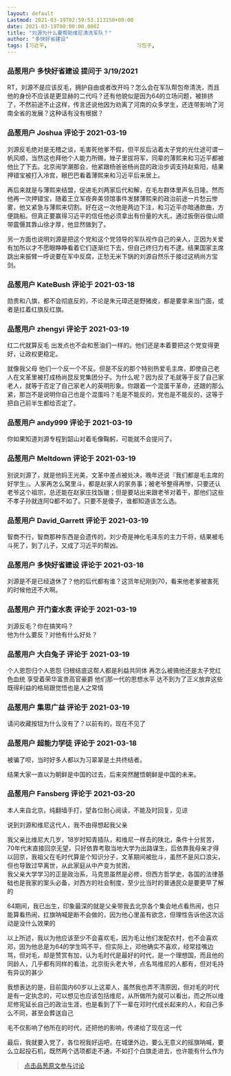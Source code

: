 ```yaml
---
layout: default
Lastmod: 2021-03-19T02:59:53.113150+00:00
date: 2021-03-19T00:00:00.000Z
title: "刘源为什么要帮助维尼清洗军队？"
author: "多快好省建设"
tags: [习近平,								习包子,								包子]
---
```



### 品葱用户 **多快好省建设** 提问于 3/19/2021
    
RT，刘源不是应该反毛，拥护自由或者改开吗？怎么会在军队帮包帝清洗，而且他的身份不应该是更显赫的二代吗？还有他貌似是因为64的立场问题，被排挤了，不然前途不止这样，传言还说他因为劝离了河南的众多学生，还连带影响了河南全省的发展？这种话有没有根据？
    
                

### 品葱用户 **Joshua** 评论于 2021-03-19
        
刘源反毛绝对是无稽之谈，毛害死他爹不假，但平反后沾着太子党的光仕途可谓一帆风顺，当然这也拜他个人能力所赐，矬子里拔将军，同辈的薄熙来和习近平都被他比了下去。北京闹学潮那会，他紧跟杨爸爸杨尚昆的政治步调支持赵紫阳，结果押错宝被打入冷宫，眼巴巴看着薄熙来和习近平后来居上。  
  
再后来就是与薄熙来结盟，促进毛刘两家后代和解，在毛左群体里声名日隆。然而他再一次押错宝，随着王立军夜奔美领馆事件发酵薄熙来的政治前途一片愁云惨雾，他又紧急与薄熙来切割。好在这一次他是两边下注，和习近平亦暗通款曲，方便跳船。但真正要赢得习近平的信任他必须拿出有份量的大礼，通过扳倒谷俊山顺带震慑其靠山徐才厚，他显然做到了。  
  
另一方面也说明刘源是把这个党和这个党领导的军队视作自己的亲人，正因为关爱有加所以才不愿眼睁睁看着它们逐渐烂下去，但自己终归力有不逮。结果国家主席跳出来振臂一呼说要在军中反腐，正愁无米下锅的刘源自然乐于接过这柄尚方宝剑。
        
                

### 品葱用户 **KateBush** 评论于 2021-03-18
        
勋贵和八旗，都不会彻底反的，不论是朱元璋还是野猪皮，都是要拿来当门面，或者是扛着红旗反红旗。
        
                

### 品葱用户 **zhengyi** 评论于 2021-03-19
        
红二代就算反毛 出发点也不会和葱油们一样的。他们还是本着要把这个党变得更好，让政权更稳定。  
  
就像我父母 他们一个反一个不反。但是不反的那个特别热爱毛主席，即使自己老人在文革里被打成杨尚昆反党集团分子。为什么呢？因为反了毛就等于反了自己家老人，就等于否定了自己家老人的英明形象。你跟着一个混蛋干革命，还跟的那么紧，那岂不是说明你自己也是个混蛋吗？毛是不能反的，党也是不能反的，这等于把自己前半生都给否定了。
        
                

### 品葱用户 **andy999** 评论于 2021-03-19
        
你如果知道刘源专程到韶山对着毛像鞠躬，可能就不会提问了。
        
                

### 品葱用户 **Meltdown** 评论于 2021-03-19
        
别说刘源了，就是他妈王光美，文革中差点被处决，晚年还说『我们都是毛主席的好学生』。人家再怎么窝里斗，都是赵家人的家务事；被老爷整得再惨，只要还认老爷这个祖宗，总还能在赵家庄找饭辙；但是要站出来跟老爷对着干，那他们这些不孝子孙就连阿Q都不如了。只要不是傻子，谁都知道该怎么选。
        
                

### 品葱用户 **David_Garrett** 评论于 2021-03-19
        
智商不行，智商那种东西是会遗传的，刘少奇是神化毛泽东的主力干将，结果被毛斗死了，到了儿子，又成了习近平的帮凶。
        
                

### 品葱用户 **多快好省建设** 评论于 2021-03-18
        
刘源是不是已经退休了？他的后代都有谁？这货年纪刚到70，看来他老爹被害死的时候他还不大啊。
        
                

### 品葱用户 **开门查水表** 评论于 2021-03-19
        
刘源反毛？你在搞笑吗？  
他为什么要反？对他有什么好处？
        
                

### 品葱用户 **大白兔子** 评论于 2021-03-19
        
个人恩怨归个人恩怨 归根结底这帮人都是利益共同体 再怎么被搞他还是太子党红色血统 享受着荣华富贵高官豪爵 他们那一代的思想水平 达不到为了正义放弃这些既得利益的格局跟觉悟也是人之常情
        
                

### 品葱用户 **集思广益** 评论于 2021-03-19
        
请问收藏按钮为什么没有了？以前有的，现在不见了
        
                

### 品葱用户 **超能力学徒** 评论于 2021-03-18
        
被骗了呗，当时好多人都以为习翠翠是土共终结者。  
  
结果大家一直以为朝鲜是中国的过去，后来突然醒悟朝鲜是中国的未来。
        
                

### 品葱用户 **Fansberg** 评论于 2021-03-20
        
本人来自北京，纯翻墙手打，望各位耐心阅读，不能及时回复，见谅  
  
说到刘源和维尼这代人，我不由得想起我父亲  
  
我父亲比维尼大几岁，18岁时知青插队，和维尼一样去的陕北，条件十分贫苦，70年代末直接回京无望，只好依靠考取当地大学为出路谋生，后依靠我母亲才得以回京，我祖父在毛时代算是个知识分子，文革期间被批斗，虽然不是风口浪尖，但也导致过早离世，从此家庭从中产变为贫困，  
我父亲大学学习的正是政治系，马克思虽然是必修，但西方哲学史，各国的法律基础也是我家的案头必备，对西方的社会制度，至少比当时的普通民众是要更早了解的  
  
64期间，我已出生，印象最深的就是父亲带我去北京各个集会地点看热闹，也只能算看热闹，扛旗呐喊是断不会做的，因为他心里虽有欲念，但理性告诉他这次运动是没什么效果的  
  
以上所述，我以为他应该至少不会喜欢毛，因为毛让他们发配农村，也不会喜欢邓，因为他总是为64的学生鸣不平，但实际上，邓他确实不喜欢，经常挂嘴边骂，但对毛，却是赞赏有加，认为毛时代是最好的时代，是一个理想国，而且他的同龄人，几乎都有同样的看法，北京街头老大爷，点名骂维尼的人都有，但对毛持有异议的甚少  
  
我想表达的是，目前国内60岁以上这辈人，虽然我也弄不清原因，但对毛的时代是有一定执念的，可以想见也应该包括维尼，从所做所为就可以看出，而之所以维尼修宪延长自己的政治生涯，也是看到了下一辈在邓时代成长起来的人，和自己多么不同，甚至会葬送自己  
  
毛不仅影响了他所在的时代，还把他的影响，传递给了现在这一代  
  
最后，我就要入党了，各位祝我好运吧，在城堡外边，要么无意义的摇旗呐喊，要么立起投石机，既然两个选项都走不通，不如打个白旗走进去，也许能有什么作为
        
                





> [点击品葱原文参与讨论](https://pincong.rocks/question/37186)

